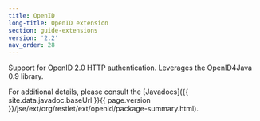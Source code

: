 ```yaml
---
title: OpenID
long-title: OpenID extension
section: guide-extensions
version: '2.2'
nav_order: 28
---
```

Support for OpenID 2.0 HTTP authentication. Leverages the OpenID4Java 0.9 library.

For additional details, please consult the
[Javadocs]({{ site.data.javadoc.baseUrl }}{{ page.version }}/jse/ext/org/restlet/ext/openid/package-summary.html).

